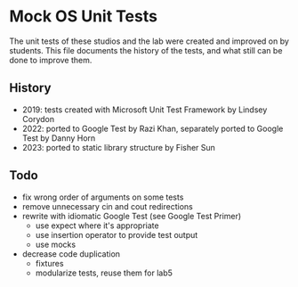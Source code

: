 # Mock OS Unit Tests
The unit tests of these studios and the lab were created and improved on by students.
This file documents the history of the tests, and what still can be done to improve them.

## History
* 2019: tests created with Microsoft Unit Test Framework by Lindsey Corydon
* 2022: ported to Google Test by Razi Khan, separately ported to Google Test by Danny Horn
* 2023: ported to static library structure by Fisher Sun

## Todo
* fix wrong order of arguments on some tests
* remove unnecessary cin and cout redirections
* rewrite with idiomatic Google Test (see Google Test Primer)
  * use expect where it's appropriate
  * use insertion operator to provide test output 
  * use mocks
* decrease code duplication
  * fixtures
  * modularize tests, reuse them for lab5
